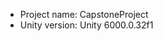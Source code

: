 <!-- UNITY CODE ASSIST INSTRUCTIONS START -->
- Project name: CapstoneProject
- Unity version: Unity 6000.0.32f1
<!-- UNITY CODE ASSIST INSTRUCTIONS END -->